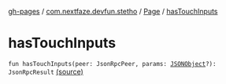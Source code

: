 [gh-pages](../../index.md) / [com.nextfaze.devfun.stetho](../index.md) / [Page](index.md) / [hasTouchInputs](.)

# hasTouchInputs

`fun hasTouchInputs(peer: JsonRpcPeer, params: `[`JSONObject`](https://developer.android.com/reference/org/json/JSONObject.html)`?): JsonRpcResult` [(source)](https://github.com/NextFaze/dev-fun/tree/master/devfun-stetho/src/main/java/com/nextfaze/devfun/stetho/Stetho.kt#L97)